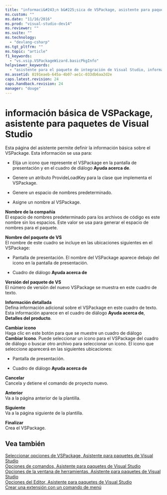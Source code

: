 ```yaml
---
title: "informaci&#243;n b&#225;sica de VSPackage, asistente para paquetes de Visual Studio | Microsoft Docs"
ms.custom: ""
ms.date: "11/16/2016"
ms.prod: "visual-studio-dev14"
ms.reviewer: ""
ms.suite: ""
ms.technology: 
  - "devlang-csharp"
ms.tgt_pltfrm: ""
ms.topic: "article"
f1_keywords: 
  - "vs.vsip.VSPackageWizard.basicPkgInfo"
helpviewer_keywords: 
  - "asistente para el paquete de integración de Visual Studio, información de VSPackage"
ms.assetid: 8191eaeb-645a-4b07-ae1c-033db6aa2d2e
caps.latest.revision: 24
caps.handback.revision: 24
manager: "douge"
---
```

# informaci&#243;n b&#225;sica de VSPackage, asistente para paquetes de Visual Studio
Esta página del asistente permite definir la información básica sobre el VSPackage. Esta información se usa para:  
  
-   Elija un icono que represente el VSPackage en la pantalla de presentación y en el cuadro de diálogo **Ayuda acerca de**.  
  
-   Genere un atributo ProvideLoadKey para la clase que implementa el VSPackage.  
  
-   Genere un espacio de nombres predeterminado.  
  
-   Asigne un nombre al VSPackage.  
  
 **Nombre de la compañía**  
 El espacio de nombres predeterminado para los archivos de código es este nombre sin los espacios. Este valor se usa para generar el espacio de nombres para el paquete.  
  
 **Nombre del paquete de VS**  
 El nombre de este cuadro se incluye en las ubicaciones siguientes en el VSPackage:  
  
-   Pantalla de presentación. El nombre del VSPackage aparece debajo del icono en la pantalla de presentación.  
  
-   Cuadro de diálogo **Ayuda acerca de**  
  
 **Versión del paquete de VS**  
 El número de versión del nuevo VSPackage se muestra en este cuadro de texto.  
  
 **Información detallada**  
 Defina información adicional sobre el VSPackage en este cuadro de texto. Esta información aparece en el cuadro de diálogo **Ayuda acerca de**, **Detalles del producto**.  
  
 **Cambiar icono**  
 Haga clic en este botón para que se muestre un cuadro de diálogo **Cambiar Icono**. Puede seleccionar un icono para el VSPackage del cuadro de diálogo o buscar otro archivo para seleccionar un icono. El icono que seleccione aparecerá en las siguientes ubicaciones:  
  
-   Pantalla de presentación.  
  
-   Cuadro de diálogo **Ayuda acerca de**  
  
 **Cancelar**  
 Cancela y detiene el comando de proyecto nuevo.  
  
 **Anterior**  
 Va a la página anterior de la plantilla.  
  
 **Siguiente**  
 Va a la página siguiente de la plantilla.  
  
 **Finalizar**  
 Crea el VSPackage.  
  
## Vea también  
 [Seleccionar opciones de VSPackage, Asistente para paquetes de Visual Studio](../misc/select-vspackage-options-visual-studio-package-wizard.md)   
 [Opciones de comandos, Asistente para paquetes de Visual Studio](../misc/command-options-visual-studio-package-wizard.md)   
 [Opciones de la ventana de herramientas, Asistente para paquetes de Visual Studio](../misc/tool-window-options-visual-studio-package-wizard.md)   
 [Opciones del Editor, Asistente para paquetes de Visual Studio](../misc/editor-options-visual-studio-package-wizard.md)   
 [Crear una extensión con un comando de menú](../Topic/Creating%20an%20Extension%20with%20a%20Menu%20Command.md)